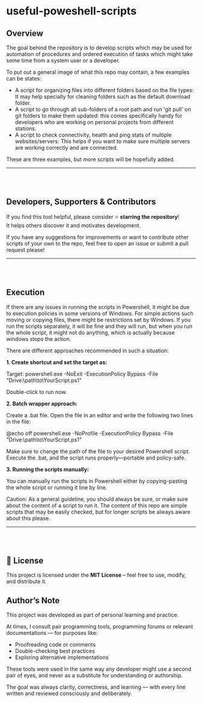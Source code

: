 # useful-poweshell-scripts

## Overview

The goal behind the repository is to develop scripts which may be used for automation of procedures and ordered execution of tasks which might take some time from a system user or a developer. 

To put out a general image of what this repo may contain, a few examples can be states:

- A script for organizing files into different folders based on the file types: It may help specially for cleaning folders such as the default download folder.
- A script to go through all sub-folders of a root path and run 'git pull' on git folders to make them updated: this comes specifically handy for developers who are working on personal projects from different stations.
- A script to check connectivity, health and ping stats of multiple websites/servers: This helps if you want to make sure multiple servers are working correctly and are connected.

These are three examples, but more scripts will be hopefully added.

 ---
 <br><br>

## Developers, Supporters & Contributors

If you find this tool helpful, please consider ⭐ **starring the repository**!  
It helps others discover it and motivates development.

If you have any suggestions for improvements or want to contribute other scripts of your own to the repo, feel free to open an issue or submit a pull request please!

---
<br><br>

## Execution

If there are any issues in running the scripts in Powershell, it might be due to execution policies in some versions of Windows. For simple actions such moving or copying files, there might be restrictions set by 
Windows. If you run the scripts separately, it will be fine and they will run, but when you run the whole script, it might not do anything, which is actually because windows stops the action.

There are different approaches recommended in such a situation:

**1. Create shortcut and set the target as:**

Target: powershell.exe -NoExit -ExecutionPolicy Bypass -File "Drive:\path\to\YourScript.ps1"

Double-click to run now.

**2. Batch wrapper approach:**

Create a .bat file. Open the file in an editor and write the following two lines in the file:

@echo off
powershell.exe -NoProfile -ExecutionPolicy Bypass -File "Drive:\path\to\YourScript.ps1"

Make sure to change the path of the file to your desired Powershell script. Execute the .bat, and the script runs properly—portable and policy-safe.

**3. Running the scripts manually:**

You can manually run the scripts in Powershell either by copying-pasting the whole script or running it line by line.

Caution: As a general guideline, you should always be sure, or make sure about the content of a script to run it. The content of this repo are simple scripts that may be easily checked, but for longer scripts be always aware about this please.

---
 <br><br>

 
## 📄 License

This project is licensed under the **MIT License** – feel free to use, modify, and distribute it.

## Author’s Note

This project was developed as part of personal learning and practice.

At times, I consult pair programming tools, programming forums or relevant documentations — for purposes like:

- Proofreading code or comments
- Double-checking best practices
- Exploring alternative implementations

These tools were used in the same way any developer might use a second pair of eyes, and never as a substitute for understanding or authorship.

The goal was always clarity, correctness, and learning — with every line written and reviewed consciously and deliberately.

